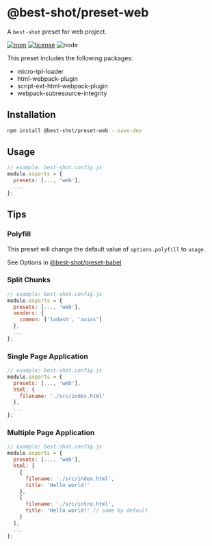 # @best-shot/preset-web

A `best-shot` preset for web project.

[npm-url]: https://www.npmjs.com/package/@best-shot/preset-web
[npm-badge]: https://img.shields.io/npm/v/@best-shot/preset-web.svg?style=flat-square&logo=npm
[github-url]: https://github.com/Airkro/best-shot/tree/master/packages/preset-web
[node-badge]: https://img.shields.io/node/v/@best-shot/preset-web.svg?style=flat-square&colorB=green&logo=node.js
[license-badge]: https://img.shields.io/npm/l/@best-shot/preset-web.svg?style=flat-square&colorB=blue&logo=github

[![npm][npm-badge]][npm-url]
[![license][license-badge]][github-url]
![node][node-badge]

This preset includes the following packages:

- micro-tpl-loader
- html-webpack-plugin
- script-ext-html-webpack-plugin
- webpack-subresource-integrity

## Installation

```bash
npm install @best-shot/preset-web --save-dev
```

## Usage

```js
// example: best-shot.config.js
module.exports = {
  presets: [..., 'web'],
  ...
};
```

## Tips

### Polyfill

This preset will change the default value of `options.polyfill` to `usage`.

See Options in [@best-shot/preset-babel](../preset-babel)

### Split Chunks

```js
// example: best-shot.config.js
module.exports = {
  presets: [..., 'web'],
  vendors: {
    common: ['lodash', 'axios']
  },
  ...
};
```

### Single Page Application

```js
// example: best-shot.config.js
module.exports = {
  presets: [..., 'web'],
  html: {
    filename: './src/index.html'
  },
  ...
};
```

### Multiple Page Application

```js
// example: best-shot.config.js
module.exports = {
  presets: [..., 'web'],
  html: [
    {
      filename: './src/index.html',
      title: 'Hello world!'
    },
    {
      filename: './src/intro.html',
      title: 'Hello world!' // same by default
    }
  ],
  ...
};
```
